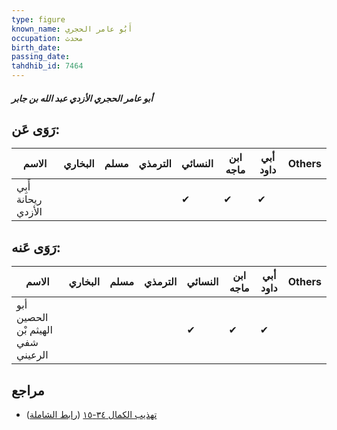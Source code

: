 ```yaml
---
type: figure
known_name: أَبُو عامر الحجري
occupation: محدث
birth_date:
passing_date:
tahdhib_id: 7464
---
```

##### أبو عامر الحجري الأزدي عبد الله بن جابر

## رَوَى عَن:
| الاسم               | البخاري | مسلم | الترمذي | النسائي | ابن ماجه | أبي داود | Others |
| ------------------- | ------- | ---- | ------- | ------- | -------- | -------- | ------ |
| أَبِي ريحانة الأزدي |         |      |         | ✔       | ✔        | ✔        |        |
## رَوَى عَنه:
| الاسم                             | البخاري | مسلم | الترمذي | النسائي | ابن ماجه | أبي داود | Others |
| --------------------------------- | ------- | ---- | ------- | ------- | -------- | -------- | ------ |
| أبو الحصين الهيثم بْن شفي الرعيني |         |      |         | ✔       | ✔        | ✔        |        |
## مراجع
- [تهذيب الكمال ٣٤-١٥](obsidian://open?vault=Tahdhib-al-Kamal&file=Figures/٧٤٦٤-أبو%20عامر%20الحجري%20الأزدي%20عبد%20الله%20بن%20جابر) ([رابط الشاملة](https://shamela.ws/book/3722/18132))